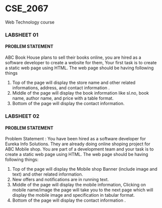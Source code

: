 # CSE_2067
Web Technology course
### LABSHEET 01
#### PROBLEM STATEMENT
ABC Book House plans to sell their books online, you are hired as a software developer to create a website for them, Your first task is to create a static web page using HTML. The web page should be having following things
1) Top of the page will display the store name and other related informations, address, and contact information .
2) Middle of the page will display the book information like sl.no, book name, author name, and price with a table format.
3) Bottom of the page will display the contact information.
   
### LABSHEET 02
#### PROBLEM STATEMENT
Problem Statement :
You have been hired as a software developer for Eureka Info Solutions. They are already doing online shoping project for ABC Mobile shop. You are part of a development team and your task is to create a static web page using HTML.
The web page should be having following things:
1) Top of the page will display the Mobile shop Banner (include image and text) and other related information.
2) New offers and notifications are in running text.
3) Middle of the page will display the mobile information, Clicking on mobile name/image the
page will take you to the next page which will display the mobile image and specification in
tabular format.
4) Bottom of the page will display the contact information .
